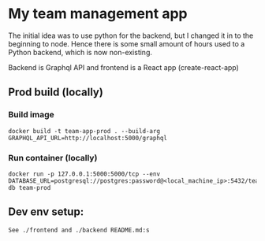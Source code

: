 # My team management app

The initial idea was to use python for the backend, but I changed it in to the beginning to node. Hence there is some small amount of hours used to a Python backend, which is now non-existing.

Backend is Graphql API and frontend is a React app (create-react-app)

## Prod build (locally)

### Build image

```
docker build -t team-app-prod . --build-arg GRAPHQL_API_URL=http://localhost:5000/graphql
```

### Run container (locally)

```
docker run -p 127.0.0.1:5000:5000/tcp --env DATABASE_URL=postgresql://postgres:password@<local_machine_ip>:5432/team-db team-prod 
```

## Dev env setup:

``` 
See ./frontend and ./backend README.md:s
```
